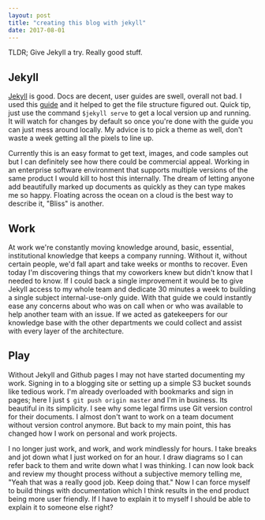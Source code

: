 ```yaml
---
layout: post
title: "creating this blog with jekyll"
date: 2017-08-01
---
```


TLDR; Give Jekyll a try.  Really good stuff.

## Jekyll ##
[Jekyll](http://jekyllrb.com) is good.  Docs are decent, user guides are swell, overall not bad.  I used this [guide](http://jmcglone.com/guides/github-pages/) and it helped to get the file structure figured out.  Quick tip, just use the command `$jekyll serve` to get a local version up and running.  It will watch for changes by default so once you're done with the guide you can just mess around locally.  My advice is to pick a theme as well, don't waste a week getting all the pixels to line up.

Currently this is an easy format to get text, images, and code samples out but I can definitely see how there could be commercial appeal.  Working in an enterprise software environment that supports multiple versions of the same product I would kill to host this internally.  The dream of letting anyone add beautifully marked up documents as quickly as they can type makes me so happy.  Floating across the ocean on a cloud is the best way to describe it, "Bliss" is another.  

## Work ##
At work we're constantly moving knowledge around, basic, essential, institutional knowledge that keeps a company running.  Without it, without certain people, we'd fall apart and take weeks or months to recover.  Even today I'm discovering things that my coworkers knew but didn't know that I needed to know.  If I could back a single improvement it would be to give Jekyll access to my whole team and dedicate 30 minutes a week to building a single subject internal-use-only guide.  With that guide we could instantly ease any concerns about who was on call when or who was available to help another team with an issue.  If we acted as gatekeepers for our knowledge base with the other departments we could collect and assist with every layer of the architecture.

## Play ##
Without Jekyll and Github pages I may not have started documenting my work.  Signing in to a blogging site or setting up a simple S3 bucket sounds like tedious work.  I'm already overloaded with bookmarks and sign in pages; here I just `$ git push origin master` and I'm in business.  Its beautiful in its simplicity.  I see why some legal firms use Git version control for their documents.  I almost don't want to work on a team document without version control anymore.  But back to my main point, this has changed how I work on personal and work projects.

I no longer just work, and work, and work mindlessly for hours.  I take breaks and jot down what I just worked on for an hour.  I draw diagrams so I can refer back to them and write down what I was thinking.  I can now look back and review my thought process without a subjective memory telling me, "Yeah that was a really good job.  Keep doing that."  Now I can force myself to build things with documentation which I think results in the end product being more user friendly.  If I have to explain it to myself I should be able to explain it to someone else right?  

